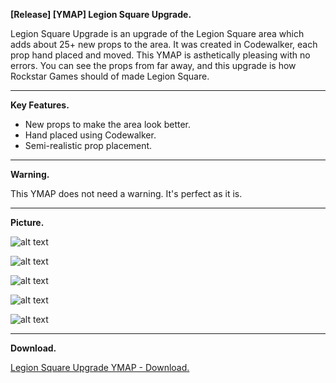 **[Release] [YMAP] Legion Square Upgrade.**

Legion Square Upgrade is an upgrade of the Legion Square area which adds about 25+ new props to the area. It was created in Codewalker, each prop hand placed and moved. This YMAP is asthetically pleasing with no errors. You can see the props from far away, and this upgrade is how Rockstar Games should of made Legion Square.

---

**Key Features.**

* New props to make the area look better.
* Hand placed using Codewalker.
* Semi-realistic prop placement.

---

**Warning.**

This YMAP does not need a warning. It's perfect as it is.

---

**Picture.**

![alt text](https://forum.cfx.re/uploads/default/original/4X/8/4/5/8454a18673b76c18b3841da15bca2654a18da14b.jpeg "1")

![alt text](https://forum.cfx.re/uploads/default/original/4X/1/5/4/154c6977fca74d42b98a17611a71dbd569c769e6.jpeg "2")

![alt text](https://forum.cfx.re/uploads/default/original/4X/2/0/5/205f6659681e1c728fc9d56be41a0d967a66cc55.jpeg "3")

![alt text](https://forum.cfx.re/uploads/default/original/4X/c/3/2/c32599292a0bd09bc626a2ecb5fe23bfc17f743c.jpeg "4")

![alt text](https://forum.cfx.re/uploads/default/original/4X/3/9/c/39c4d30db1f94339dcc68084e20886923c68d107.jpeg "5")

---

**Download.**

[Legion Square Upgrade YMAP - Download.](https://github.com/Mart475/Legion-Square-Upgrade-YMAP)
